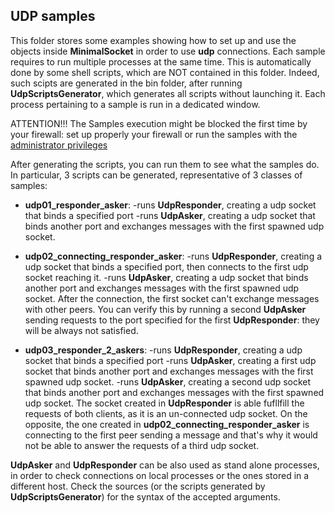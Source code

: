## UDP samples

This folder stores some examples showing how to set up and use the objects inside **MinimalSocket** in order to use **udp** connections.
Each sample requires to run multiple processes at the same time. This is automatically done by some shell scripts, which are NOT contained in this folder. Indeed, such scipts are generated in the bin folder, after running **UdpScriptsGenerator**, which generates all scripts without launching it. 
Each process pertaining to a sample is run in a dedicated window.

ATTENTION!!! The Samples execution might be blocked the first time by your firewall: set up properly your firewall or run the samples with the [administrator privileges](https://www.techopedia.com/definition/4961/administrative-privileges#:~:text=Administrative%20privileges%20are%20the%20ability,as%20a%20database%20management%20system.)

After generating the scripts, you can run them to see what the samples do.
In particular, 3 scripts can be generated, representative of 3 classes of samples:

- **udp01_responder_asker**: 
    -runs **UdpResponder**, creating a udp socket that binds a specified port
    -runs **UdpAsker**, creating a udp socket that binds another port and exchanges messages with the first spawned udp socket. 

- **udp02_connecting_responder_asker**: 
    -runs **UdpResponder**, creating a udp socket that binds a specified port, then connects to the first udp socket reaching it.
    -runs **UdpAsker**, creating a udp socket that binds another port and exchanges messages with the first spawned udp socket. 
    After the connection, the first socket can't exchange messages with other peers. You can verify this by running a second **UdpAsker** sending requests to the port specified for the first **UdpResponder**: they will be always not satisfied.

- **udp03_responder_2_askers**:
    -runs **UdpResponder**, creating a udp socket that binds a specified port
    -runs **UdpAsker**, creating a first udp socket that binds another port and exchanges messages with the first spawned udp socket. 
    -runs **UdpAsker**, creating a second udp socket that binds another port and exchanges messages with the first spawned udp socket.
    The socket created in **UdpResponder** is able fufllfill the requests of both clients, as it is an un-connected udp socket. On the opposite, the one created in **udp02_connecting_responder_asker** is connecting to the first peer sending a message and that's why it would not be able to answer the requests of a third udp socket.

**UdpAsker** and **UdpResponder** can be also used as stand alone processes, in order to check connections on local processes or the ones stored in a different host. Check the sources (or the scripts generated by **UdpScriptsGenerator**) for the syntax of the accepted arguments.

